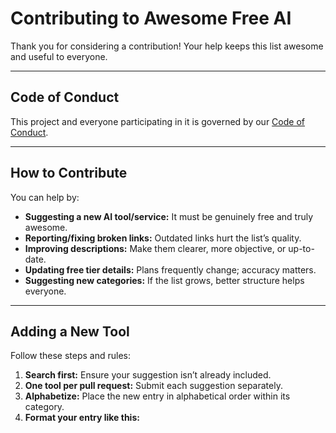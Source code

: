 # Contributing to Awesome Free AI

Thank you for considering a contribution! Your help keeps this list awesome and useful to everyone.

---

## Code of Conduct

This project and everyone participating in it is governed by our [Code of Conduct](CODE_OF_CONDUCT.md).

---

## How to Contribute

You can help by:

- **Suggesting a new AI tool/service:** It must be genuinely free and truly awesome.
- **Reporting/fixing broken links:** Outdated links hurt the list’s quality.
- **Improving descriptions:** Make them clearer, more objective, or up-to-date.
- **Updating free tier details:** Plans frequently change; accuracy matters.
- **Suggesting new categories:** If the list grows, better structure helps everyone.

---

## Adding a New Tool

Follow these steps and rules:

1. **Search first:** Ensure your suggestion isn’t already included.
2. **One tool per pull request:** Submit each suggestion separately.
3. **Alphabetize:** Place the new entry in alphabetical order within its category.
4. **Format your entry like this:**